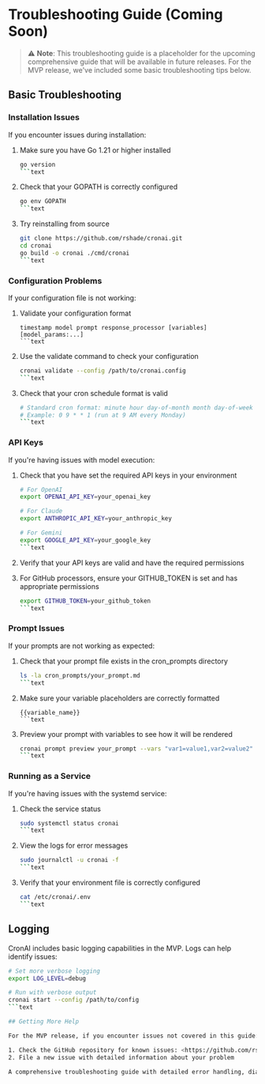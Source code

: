 # Troubleshooting Guide (Coming Soon)

> ⚠️ **Note**: This troubleshooting guide is a placeholder for the upcoming comprehensive guide that will be available in future releases. For the MVP release, we've included some basic troubleshooting tips below.

## Basic Troubleshooting

### Installation Issues

If you encounter issues during installation:

1. Make sure you have Go 1.21 or higher installed

   ```bash
   go version
   ```text

2. Check that your GOPATH is correctly configured

   ```bash
   go env GOPATH
   ```text

3. Try reinstalling from source

   ```bash
   git clone https://github.com/rshade/cronai.git
   cd cronai
   go build -o cronai ./cmd/cronai
   ```text

### Configuration Problems

If your configuration file is not working:

1. Validate your configuration format

   ```text
   timestamp model prompt response_processor [variables] [model_params:...]
   ```text

2. Use the validate command to check your configuration

   ```bash
   cronai validate --config /path/to/cronai.config
   ```text

3. Check that your cron schedule format is valid

   ```bash
   # Standard cron format: minute hour day-of-month month day-of-week
   # Example: 0 9 * * 1 (run at 9 AM every Monday)
   ```text

### API Keys

If you're having issues with model execution:

1. Check that you have set the required API keys in your environment

   ```bash
   # For OpenAI
   export OPENAI_API_KEY=your_openai_key
   
   # For Claude
   export ANTHROPIC_API_KEY=your_anthropic_key
   
   # For Gemini
   export GOOGLE_API_KEY=your_google_key
   ```text

2. Verify that your API keys are valid and have the required permissions

3. For GitHub processors, ensure your GITHUB_TOKEN is set and has appropriate permissions

   ```bash
   export GITHUB_TOKEN=your_github_token
   ```text

### Prompt Issues

If your prompts are not working as expected:

1. Check that your prompt file exists in the cron_prompts directory

   ```bash
   ls -la cron_prompts/your_prompt.md
   ```text

2. Make sure your variable placeholders are correctly formatted

   ```text
   {{variable_name}}
   ```text

3. Preview your prompt with variables to see how it will be rendered

   ```bash
   cronai prompt preview your_prompt --vars "var1=value1,var2=value2"
   ```text

### Running as a Service

If you're having issues with the systemd service:

1. Check the service status

   ```bash
   sudo systemctl status cronai
   ```text

2. View the logs for error messages

   ```bash
   sudo journalctl -u cronai -f
   ```text

3. Verify that your environment file is correctly configured

   ```bash
   cat /etc/cronai/.env
   ```text

## Logging

CronAI includes basic logging capabilities in the MVP. Logs can help identify issues:

```bash
# Set more verbose logging
export LOG_LEVEL=debug

# Run with verbose output
cronai start --config /path/to/config
```text

## Getting More Help

For the MVP release, if you encounter issues not covered in this guide:

1. Check the GitHub repository for known issues: <https://github.com/rshade/cronai/issues>
2. File a new issue with detailed information about your problem

A comprehensive troubleshooting guide with detailed error handling, diagnostics, and solutions will be available in future releases.
